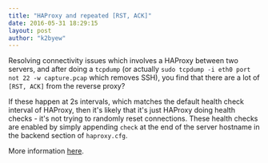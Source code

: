 ```yaml
---
title: "HAProxy and repeated [RST, ACK]"
date: 2016-05-31 18:29:15
layout: post
author: "k2byew"
---
```

Resolving connectivity issues which involves a HAProxy between two servers, and after doing a `tcpdump` (or actually `sudo tcpdump -i eth0 port not 22 -w capture.pcap` which removes SSH), you find that there are a lot of `[RST, ACK]` from the reverse proxy?


If these happen at 2s intervals, which matches the default health check interval of HAProxy, then it's likely that it's just HAProxy doing health checks - it's not trying to randomly reset connections. These health checks are enabled by simply appending `check` at the end of the server hostname in the backend section of `haproxy.cfg`.


More information [here](https://www.haproxy.com/doc/aloha/7.0/haproxy/healthchecks.html).
